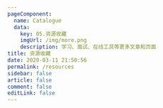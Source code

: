 ```yaml
---
pageComponent: 
  name: Catalogue
  data: 
    key: 05.资源收藏
    imgUrl: /img/more.png
    description: 学习、面试、在线工具等更多文章和页面
title: 资源收藏
date: 2020-03-11 21:50:56
permalink: /resources
sidebar: false
article: false
comment: false
editLink: false
---
```


